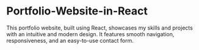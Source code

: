 # Portfolio-Website-in-React
 This portfolio website, built using React, showcases my skills and projects with an intuitive and modern design. It features smooth navigation, responsiveness, and an easy-to-use contact form.
